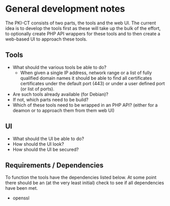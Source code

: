 # General development notes

The PKI-CT consists of two parts, the tools and the web UI.
The current idea is to develop the tools first as these will take up the bulk of the effort, to optionally create PHP API wrappers for these tools and to then create a web-based UI to approach these tools.

## Tools

- What should the various tools be able to do?
    * When given a single IP address, network range or a list of fully qualified domain names it should be able to find all certificates certificates under the default port (443) or under a user defined port (or list of ports).
- Are such tools already available (for Debian)?
- If not, which parts need to be build?
- Which of these tools need to be wrapped in an PHP API? 
  (either for a deamon or to approach them from them web UI)
    
## UI
- What should the UI be able to do?
- How should the UI look?
- How should the UI be secured?

## Requirements / Dependencies

To function the tools have the dependencies listed below.
At some point there should be an (at the very least initial) check to see if all dependencies have been met.

- openssl
